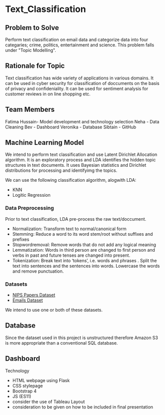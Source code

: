 # Text_Classification

## Problem to Solve
Perform text classification on email data and categorize data into four categaries; crime, politics, entertainment and science. This problem falls under "Topic Modelling".

## Rationale for Topic 
Text classification has wide variety of applications in various domains. It can be used in cyber security for classification of doccuments on the basis of privacy and confideniality. It can be used for sentiment analysis for customer reviews in on line shopping etc. 

## Team Members
Fatima Hussain- Model development and technology selection
Neha - Data Cleaning
Bev - Dashboard 
Veronika - Database
Sibtain - GitHub

## Machine Learning Model 
We intend to perform text classification and use Latent Dirichlet Allocation algorithm.
It is an exploratory process and LDA identifies the hidden topic structures in text documents.  It uses Bayesian statistics and Dirichlet distributions for processing and identifyimg the topics.

We can use the following classification algorithm, alogwith LDA:
* KNN
* Logitic Regression

### Data Preprocessing
Prior to text classification,  LDA  pre-process the raw text/doccument.

* Normalization: Transform text to normal/canonical form
* Stemming: Reduce a word to its word stem/root without suffixes and prefixes 
* Stopwordremoval: Remove words that do not add any logical meaning 
* Lemmatization:  Words in third person are changed to first person and verbs in past and future tenses are changed into present.
* Tokenization: Break text into ‘tokens’, i.e. words and phrases . Split the text into sentences and the sentences into words. Lowercase the words and remove punctuation.

### Datasets 

* [NIPS Papers Dataset](https://github.com/kapadias/mediumposts/blob/master/natural_language_processing/topic_modeling/data/NIPS%20Papers.zip)
* [Emails Dataset](https://www.kaggle.com/dipankarsrirag/topic-modelling-on-emails)

We intend to use one or both of these datasets. 

## Database
Since the dataset used in this project is unstructured therefore Amazon S3 is more appropriate than a conventional SQL database. 

## Dashboard
Technology 
- HTML webpage using Flask
- CSS stylepage
- Bootstrap 4
- JS (ES11) 
- consider the use of Tableau 
Layout
- consideration to be given on how to be included in final presentation
